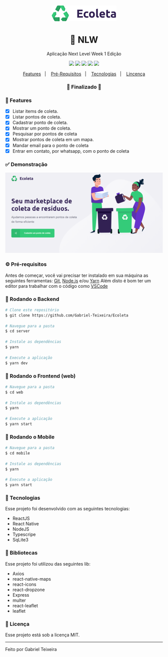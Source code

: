 <p align="center">
  <img src="https://github.com/Gabriel-Teixeira/Ecoleta/blob/master/web/src/assets/logo.svg" alt="logo" height="50"/>
</p>

<h1 align="center">
    🚀 NLW
</h1>

<p align="center">Aplicação Next Level Week 1 Edição</p>

<p align="center">
  <img src="https://img.shields.io/static/v1?label=node&message=7.0.0&color=339933&logo=node.js" />
  <img src="https://img.shields.io/static/v1?label=react&message=16.9.0&color=61DAFB&logo=react" />
  <img src="https://img.shields.io/static/v1?label=react%20native&message=37.0.1&color=0088CC&logo=reactos" />
  <img src="https://img.shields.io/badge/last%20commit-september-important" />
  <img src="https://img.shields.io/badge/license-MIT-success"/>
</p>

<p align="center">
  <a href="#-features">Features</a>&nbsp;&nbsp;&nbsp;|&nbsp;&nbsp;&nbsp;
  <a href="#-pré-requisitos">Pré-Requisitos</a>&nbsp;&nbsp;&nbsp;|&nbsp;&nbsp;&nbsp;
  <a href="#-tecnologias">Tecnologias</a>&nbsp;&nbsp;&nbsp;|&nbsp;&nbsp;&nbsp;
  <a href="#-licença">Lincença</a>
</p>

<h3 align="center"> 
🚧  Finalizado  🚧
</h3>

### 📎 Features 

- [x] Listar items de coleta.
- [x] Listar pontos de coleta.
- [x] Cadastrar ponto de coleta.
- [x] Mostrar um ponto de coleta.
- [x] Pesquisar por pontos de coleta
- [x] Mostrar pontos de coleta em um mapa.
- [x] Mandar email para o ponto de coleta
- [x] Entrar em contato, por whatsapp, com o ponto de coleta

### ✅ Demonstração
<img src="https://github.com/Gabriel-Teixeira/Ecoleta/blob/master/web/src/assets/dashboard.PNG" />

### ⚙ Pré-requisitos

Antes de começar, você vai precisar ter instalado em sua máquina as seguintes ferramentas:
[Git](https://git-scm.com), [Node.js](https://nodejs.org/en/) e/ou [Yarn](https://https://yarnpkg.com/) 
Além disto é bom ter um editor para trabalhar com o código como [VSCode](https://code.visualstudio.com/)


### 📙 Rodando o Backend

```bash
# Clone este repositório
$ git clone https://github.com/Gabriel-Teixeira/Ecoleta

# Navegue para a pasta
$ cd server

# Instale as dependências
$ yarn

# Execute a aplicação
$ yarn dev
```

### 📗 Rodando o Frontend (web)

```bash
# Navegue para a pasta
$ cd web

# Instale as dependências
$ yarn

# Execute a aplicação
$ yarn start
```

### 📘 Rodando o Mobile

```bash
# Navegue para a pasta
$ cd mobile

# Instale as dependências
$ yarn

# Execute a aplicação
$ yarn start
```

### 🚀 Tecnologias

Esse projeto foi desenvolvido com as seguintes tecnologias:

- ReactJS
- React Native
- NodeJS
- Typescripe
- SqLite3

### 📕 Bibliotecas

Esse projeto foi utilizou das seguintes lib:

- Axios
- react-native-maps
- react-icons
- react-dropzone
- Express
- multer
- react-leaflet
- leaflet

### 📝 Licença

Esse projeto está sob a licença MIT.

<hr/>

Feito por Gabriel Teixeira

